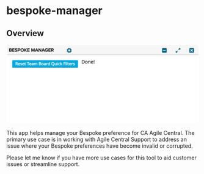 bespoke-manager
=========================

## Overview

![Title](assets/app_screenshot.png)

This app helps manage your Bespoke preference for CA Agile Central. The primary use case is in working with Agile Central Support to address an issue where your Bespoke preferences have become invalid or corrupted.

Please let me know if you have more use cases for this tool to aid customer issues or streamline support. 